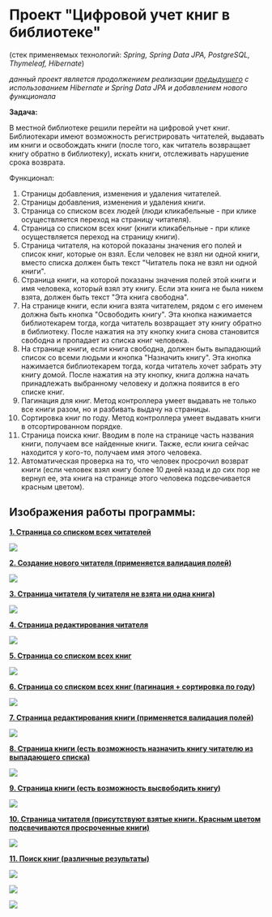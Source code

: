 # Проект "Цифровой учет книг в библиотеке"
(стек применяемых технологий: *Spring, Spring Data JPA, PostgreSQL, Thymeleaf, Hibernate*)

*данный проект является продолжением реализации [предыдущего](https://github.com/DmitryIE/Digital_library_Spring_CRUD) с использованием Hibernate и Spring Data JPA и добавлением нового функционала*

**Задача:**

В местной библиотеке решили перейти на цифровой учет книг. Библиотекари имеют возможность регистрировать читателей, выдавать им книги и освобождать книги (после того, как читатель возвращает книгу обратно в библиотеку), искать книги, отслеживать нарушение срока возврата.

Функционал:
1) Страницы добавления, изменения и удаления читателей.
2) Страницы добавления, изменения и удаления книги.
3) Страница со списком всех людей (люди кликабельные - при клике осуществляется переход на страницу читателя).
4) Страница со списком всех книг (книги кликабельные - при клике осуществляется переход на страницу книги).
5) Страница читателя, на которой показаны значения его полей и список книг, которые он взял. Если человек не взял ни одной книги, вместо списка должен быть текст "Читатель пока не взял ни одной книги".
6) Страница книги, на которой показаны значения полей этой книги и имя человека, который взял эту книгу. Если эта книга не была никем взята, должен быть текст "Эта книга свободна".
7) На странице книги, если книга взята читателем, рядом с его именем должна быть кнопка "Освободить книгу". Эта кнопка нажимается библиотекарем тогда, когда читатель возвращает эту книгу обратно в библиотеку. После нажатия на эту кнопку книга снова становится свободна и пропадает из списка книг человека.
8) На странице книги, если книга свободна, должен быть выпадающий список со всеми людьми и кнопка "Назначить книгу". Эта кнопка нажимается библиотекарем тогда, когда читатель хочет забрать эту книгу домой. После нажатия на эту кнопку, книга должна начать принадлежать выбранному человеку и должна появится в его списке книг.
9) Пагинация для книг. Метод контроллера умеет выдавать не только все книги разом, но и разбивать выдачу на страницы.
10) Сортировка книг по году. Метод контроллера умеет выдавать книги в отсортированном порядке.
11) Страница поиска книг. Вводим в поле на странице часть названия книги, получаем все найденные книги. Также, если книга сейчас находится у кого-то, получаем имя этого человека.
12) Автоматическая проверка на то, что человек просрочил возврат книги (если человек взял книгу более 10 дней назад и до сих пор не вернул ее, эта книга на странице этого человека подсвечивается красным цветом).

## Изображения работы программы:
<u>**1. Страница со списком всех читателей**</u>

![](./screenshots/001.jpg)

<u>**2. Создание нового читателя (применяется валидация полей)**</u>

![](./screenshots/002.jpg)

<u>**3. Страница читателя (у читателя не взята ни одна книга)**</u>

![](./screenshots/003.jpg)

<u>**4. Страница редактирования читателя**</u>

![](./screenshots/004.jpg)

<u>**5. Страница со списком всех книг**</u>

![](./screenshots/005.jpg)

<u>**6. Страница со списком всех книг (пагинация + сортировка по году)**</u>

![](./screenshots/006.jpg)

<u>**7. Страница редактирования книги (применяется валидация полей)**</u>

![](./screenshots/007.jpg)

<u>**8. Страница книги (есть возможность назначить книгу читателю из выпадающего списка)**</u>

![](./screenshots/008.jpg)

<u>**9. Страница книги (есть возможность высвободить книгу)**</u>

![](./screenshots/010.jpg)

<u>**10. Страница читателя (присутствуют взятые книги. Красным цветом подсвечиваются просроченные книги)**</u>

![](./screenshots/011.jpg)

<u>**11. Поиск книг (различные результаты)**</u>

![](./screenshots/012.jpg)

![](./screenshots/013.jpg)

![](./screenshots/014.jpg)

